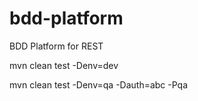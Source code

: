 # bdd-platform
BDD Platform for REST

mvn clean test -Denv=dev

mvn clean test -Denv=qa -Dauth=abc -Pqa